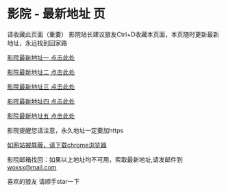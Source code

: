 # 影院 - 最新地址 页

请收藏此页面（重要）
影院站长建议狼友Ctrl+D收藏本页面，本页随时更新最新地址，永远找到回家路

[影院最新地址一 点击此处](https://5psds.top/) 

[影院最新地址二 点击此处](https://5mszw.top/) 

[影院最新地址三 点击此处](https://5mdpa.top/) 

[影院最新地址四 点击此处](https://5mszw.top/) 

[影院最新地址五 点击此处](https://5psds.top/) 

影院提醒您请注意，永久地址一定要加https

[如网站被屏蔽，请下载chrome浏览器](https://8xe23.com/chrome_93.0.4577.82.apk) 

影院邮箱找回：如果以上地址均不可用，索取最新地址,请发邮件到 woxsx@mail.com

喜欢的狼友 请顺手star一下

